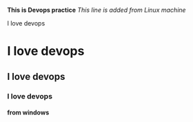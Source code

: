**This is Devops practice**
*This line is added from Linux machine*

I love devops <h1>
I love devops <h2>
I love devops <h3>
I love devops <h4>
from windows